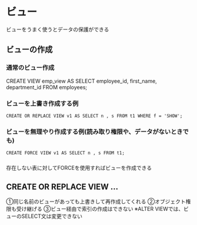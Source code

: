# ビュー
ビューをうまく使うとデータの保護ができる
## ビューの作成
### 通常のビュー作成
CREATE VIEW emp_view AS
SELECT employee_id, first_name, department_id
FROM employees;

### ビューを上書き作成する例
`CREATE OR REPLACE VIEW v1 AS SELECT n , s FROM t1 WHERE f = 'SHOW';`
### ビューを無理やり作成する例(読み取り権限や、データがないときでも)
`CREATE FORCE VIEW v1 AS SELECT n , s FROM t1;`
### 



存在しない表に対してFORCEを使用すればビューを作成できる



## CREATE OR REPLACE VIEW ...

①同じ名前のビューがあっても上書きして再作成してくれる
②オブジェクト権限も受け継げる
③ビュー経由で索引の作成はできない
※ALTER VIEWでは、ビューのSELECT文は変更できない